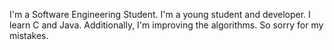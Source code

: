 I'm a Software Engineering Student. I'm a young student and developer. I learn C and Java. Additionally, I'm improving the algorithms. So sorry for my mistakes.
